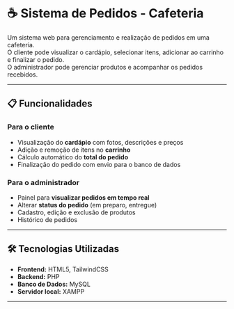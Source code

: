 # ☕ Sistema de Pedidos - Cafeteria

Um sistema web para gerenciamento e realização de pedidos em uma cafeteria.  
O cliente pode visualizar o cardápio, selecionar itens, adicionar ao carrinho e finalizar o pedido.  
O administrador pode gerenciar produtos e acompanhar os pedidos recebidos.

---

## 📋 Funcionalidades

### Para o cliente
- Visualização do **cardápio** com fotos, descrições e preços
- Adição e remoção de itens no **carrinho**
- Cálculo automático do **total do pedido**
- Finalização do pedido com envio para o banco de dados

### Para o administrador
- Painel para **visualizar pedidos em tempo real**
- Alterar **status do pedido** (em preparo, entregue)
- Cadastro, edição e exclusão de produtos
- Histórico de pedidos

---

## 🛠 Tecnologias Utilizadas
- **Frontend:** HTML5, TailwindCSS
- **Backend:** PHP 
- **Banco de Dados:** MySQL
- **Servidor local:** XAMPP

---

